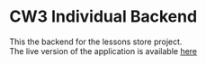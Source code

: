# CW3 Individual Backend

This the backend for the lessons store project.
<br>
The live version of the application is available [here](https://lessons-store.netlify.app/)
